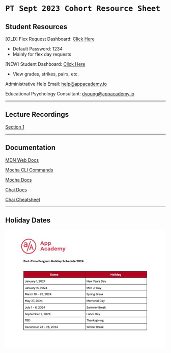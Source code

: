 # `PT Sept 2023 Cohort Resource Sheet`

## Student Resources

[OLD] Flex Request Dashboard: [Click Here](https://appacademy22020.my.site.com/trackers/s/)
  - Default Password: 1234
  - Mainly for flex day requests

[NEW] Student Dashboard: [Click Here](https://my.appacademy.io/login)
  - View grades, strikes, pairs, etc.

Administrative Help Email: help@appacademy.io

Educational Psychology Consultant: dyoung@appacademy.io

---

## Lecture Recordings

[Section 1](https://docs.google.com/spreadsheets/d/1k4F0KWV-eHpt3xLgt0t3FGl-ovnxo7O5dEhQR_4L0bU/edit#gid=0)

---

## Documentation

[MDN Web Docs](https://developer.mozilla.org/en-US/)

[Mocha CLI Commands](https://mochajs.org/#command-line-usage)

[Mocha Docs](https://mochajs.org/)

[Chai Docs](https://www.chaijs.com/api/bdd/)

[Chai Cheatsheet](https://devhints.io/chai)

---

## Holiday Dates

![Holiday Dates](/images/holiday_2024.jpg)
